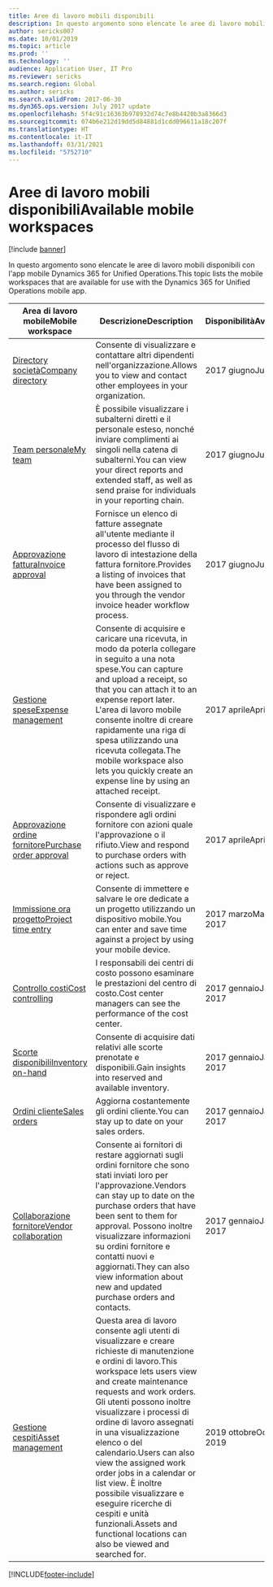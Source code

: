 ```yaml
---
title: Aree di lavoro mobili disponibili
description: In questo argomento sono elencate le aree di lavoro mobili disponibili.
author: sericks007
ms.date: 10/01/2019
ms.topic: article
ms.prod: ''
ms.technology: ''
audience: Application User, IT Pro
ms.reviewer: sericks
ms.search.region: Global
ms.author: sericks
ms.search.validFrom: 2017-06-30
ms.dyn365.ops.version: July 2017 update
ms.openlocfilehash: 5f4c91c16363b978932d74c7e8b4420b3a8366d3
ms.sourcegitcommit: 074b6e212d19dd5d84881d1cdd096611a18c207f
ms.translationtype: HT
ms.contentlocale: it-IT
ms.lasthandoff: 03/31/2021
ms.locfileid: "5752710"
---
```

# <a name="available-mobile-workspaces"></a><span data-ttu-id="9e27d-103">Aree di lavoro mobili disponibili</span><span class="sxs-lookup"><span data-stu-id="9e27d-103">Available mobile workspaces</span></span>

[!include [banner](../includes/banner.md)]

<span data-ttu-id="9e27d-104">In questo argomento sono elencate le aree di lavoro mobili disponibili con l'app mobile Dynamics 365 for Unified Operations.</span><span class="sxs-lookup"><span data-stu-id="9e27d-104">This topic lists the mobile workspaces that are available for use with the Dynamics 365 for Unified Operations mobile app.</span></span>


| <span data-ttu-id="9e27d-105">Area di lavoro mobile</span><span class="sxs-lookup"><span data-stu-id="9e27d-105">Mobile workspace</span></span>     | <span data-ttu-id="9e27d-106">Descrizione</span><span class="sxs-lookup"><span data-stu-id="9e27d-106">Description</span></span>   | <span data-ttu-id="9e27d-107">Disponibilità</span><span class="sxs-lookup"><span data-stu-id="9e27d-107">Availability</span></span>   |
|----------------------|---------------|--------------|
|[<span data-ttu-id="9e27d-108">Directory società</span><span class="sxs-lookup"><span data-stu-id="9e27d-108">Company directory</span></span>](company-directory-mobile-workspace.md)| <span data-ttu-id="9e27d-109">Consente di visualizzare e contattare altri dipendenti nell'organizzazione.</span><span class="sxs-lookup"><span data-stu-id="9e27d-109">Allows you to view and contact other employees in your organization.</span></span>| <span data-ttu-id="9e27d-110">2017 giugno</span><span class="sxs-lookup"><span data-stu-id="9e27d-110">June 2017</span></span> |    
|[<span data-ttu-id="9e27d-111">Team personale</span><span class="sxs-lookup"><span data-stu-id="9e27d-111">My team</span></span>](manager-self-service-mobile-workspace.md)| <span data-ttu-id="9e27d-112">È possibile visualizzare i subalterni diretti e il personale esteso, nonché inviare complimenti ai singoli nella catena di subalterni.</span><span class="sxs-lookup"><span data-stu-id="9e27d-112">You can view your direct reports and extended staff, as well as send praise for individuals in your reporting chain.</span></span>|<span data-ttu-id="9e27d-113">2017 giugno</span><span class="sxs-lookup"><span data-stu-id="9e27d-113">June 2017</span></span> |     
|[<span data-ttu-id="9e27d-114">Approvazione fattura</span><span class="sxs-lookup"><span data-stu-id="9e27d-114">Invoice approval</span></span>](invoice-approval-mobile-workspace.md)| <span data-ttu-id="9e27d-115">Fornisce un elenco di fatture assegnate all'utente mediante il processo del flusso di lavoro di intestazione della fattura fornitore.</span><span class="sxs-lookup"><span data-stu-id="9e27d-115">Provides a listing of invoices that have been assigned to you through the vendor invoice header workflow process.</span></span>| <span data-ttu-id="9e27d-116">2017 giugno</span><span class="sxs-lookup"><span data-stu-id="9e27d-116">June 2017</span></span>   |
| [<span data-ttu-id="9e27d-117">Gestione spese</span><span class="sxs-lookup"><span data-stu-id="9e27d-117">Expense management</span></span>](../../../finance/expense-management/expense-management-mobile-workspace.md) | <span data-ttu-id="9e27d-118">Consente di acquisire e caricare una ricevuta, in modo da poterla collegare in seguito a una nota spese.</span><span class="sxs-lookup"><span data-stu-id="9e27d-118">You can capture and upload a receipt, so that you can attach it to an expense report later.</span></span> <span data-ttu-id="9e27d-119">L'area di lavoro mobile consente inoltre di creare rapidamente una riga di spesa utilizzando una ricevuta collegata.</span><span class="sxs-lookup"><span data-stu-id="9e27d-119">The mobile workspace also lets you quickly create an expense line by using an attached receipt.</span></span> | <span data-ttu-id="9e27d-120">2017 aprile</span><span class="sxs-lookup"><span data-stu-id="9e27d-120">April 2017</span></span> |
| [<span data-ttu-id="9e27d-121">Approvazione ordine fornitore</span><span class="sxs-lookup"><span data-stu-id="9e27d-121">Purchase order approval</span></span>](../../../supply-chain/procurement/purchase-order-mobile-workspace.md) | <span data-ttu-id="9e27d-122">Consente di visualizzare e rispondere agli ordini fornitore con azioni quale l'approvazione o il rifiuto.</span><span class="sxs-lookup"><span data-stu-id="9e27d-122">View and respond to purchase orders with actions such as approve or reject.</span></span> | <span data-ttu-id="9e27d-123">2017 aprile</span><span class="sxs-lookup"><span data-stu-id="9e27d-123">April 2017</span></span> |
| [<span data-ttu-id="9e27d-124">Immissione ora progetto</span><span class="sxs-lookup"><span data-stu-id="9e27d-124">Project time entry</span></span>](../../../finance/project-management/project-time-entry-mobile-workspace.md) | <span data-ttu-id="9e27d-125">Consente di immettere e salvare le ore dedicate a un progetto utilizzando un dispositivo mobile.</span><span class="sxs-lookup"><span data-stu-id="9e27d-125">You can enter and save time against a project by using your mobile device.</span></span> | <span data-ttu-id="9e27d-126">2017 marzo</span><span class="sxs-lookup"><span data-stu-id="9e27d-126">March 2017</span></span> |
| [<span data-ttu-id="9e27d-127">Controllo costi</span><span class="sxs-lookup"><span data-stu-id="9e27d-127">Cost controlling</span></span>](../../../finance/cost-accounting/cost-controlling-mobile-workspace.md)     | <span data-ttu-id="9e27d-128">I responsabili dei centri di costo possono esaminare le prestazioni del centro di costo.</span><span class="sxs-lookup"><span data-stu-id="9e27d-128">Cost center managers can see the performance of the cost center.</span></span>                                                                                               |  <span data-ttu-id="9e27d-129">2017 gennaio</span><span class="sxs-lookup"><span data-stu-id="9e27d-129">January 2017</span></span>        |
| [<span data-ttu-id="9e27d-130">Scorte disponibili</span><span class="sxs-lookup"><span data-stu-id="9e27d-130">Inventory on-hand</span></span>](../../../supply-chain/inventory/inventory-on-hand-mobile-workspace.md)    | <span data-ttu-id="9e27d-131">Consente di acquisire dati relativi alle scorte prenotate e disponibili.</span><span class="sxs-lookup"><span data-stu-id="9e27d-131">Gain insights into reserved and available inventory.</span></span>                                                                                                    |   <span data-ttu-id="9e27d-132">2017 gennaio</span><span class="sxs-lookup"><span data-stu-id="9e27d-132">January 2017</span></span>       |
| [<span data-ttu-id="9e27d-133">Ordini cliente</span><span class="sxs-lookup"><span data-stu-id="9e27d-133">Sales orders</span></span>](../../../supply-chain/sales-marketing/sales-orders-mobile-workspace.md)         | <span data-ttu-id="9e27d-134">Aggiorna costantemente gli ordini cliente.</span><span class="sxs-lookup"><span data-stu-id="9e27d-134">You can stay up to date on your sales orders.</span></span>                                                                                                                          |  <span data-ttu-id="9e27d-135">2017 gennaio</span><span class="sxs-lookup"><span data-stu-id="9e27d-135">January 2017</span></span>                  |
| [<span data-ttu-id="9e27d-136">Collaborazione fornitore</span><span class="sxs-lookup"><span data-stu-id="9e27d-136">Vendor collaboration</span></span>](../../../supply-chain/procurement/vendor-collaboration-mobile-workspace.md) | <span data-ttu-id="9e27d-137">Consente ai fornitori di restare aggiornati sugli ordini fornitore che sono stati inviati loro per l'approvazione.</span><span class="sxs-lookup"><span data-stu-id="9e27d-137">Vendors can stay up to date on the purchase orders that have been sent to them for approval.</span></span> <span data-ttu-id="9e27d-138">Possono inoltre visualizzare informazioni su ordini fornitore e contatti nuovi e aggiornati.</span><span class="sxs-lookup"><span data-stu-id="9e27d-138">They can also view information about new and updated purchase orders and contacts.</span></span> |<span data-ttu-id="9e27d-139">2017 gennaio</span><span class="sxs-lookup"><span data-stu-id="9e27d-139">January 2017</span></span>    |
| [<span data-ttu-id="9e27d-140">Gestione cespiti</span><span class="sxs-lookup"><span data-stu-id="9e27d-140">Asset management</span></span>](../../../supply-chain/asset-management/asset-management-mobile-workspace.md) | <span data-ttu-id="9e27d-141">Questa area di lavoro consente agli utenti di visualizzare e creare richieste di manutenzione e ordini di lavoro.</span><span class="sxs-lookup"><span data-stu-id="9e27d-141">This workspace lets users view and create maintenance requests and work orders.</span></span> <span data-ttu-id="9e27d-142">Gli utenti possono inoltre visualizzare i processi di ordine di lavoro assegnati in una visualizzazione elenco o del calendario.</span><span class="sxs-lookup"><span data-stu-id="9e27d-142">Users can also view the assigned work order jobs in a calendar or list view.</span></span> <span data-ttu-id="9e27d-143">È inoltre possibile visualizzare e eseguire ricerche di cespiti e unità funzionali.</span><span class="sxs-lookup"><span data-stu-id="9e27d-143">Assets and functional locations can also be viewed and searched for.</span></span> |<span data-ttu-id="9e27d-144">2019 ottobre</span><span class="sxs-lookup"><span data-stu-id="9e27d-144">October 2019</span></span>    |


[!INCLUDE[footer-include](../../../includes/footer-banner.md)]